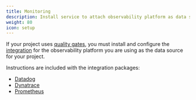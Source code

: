 ```yaml
---
title: Monitoring
description: Install service to attach observability platform as data source for quality gates
weight: 80
icon: setup
---
```


If your project uses [quality gates](../../concepts/quality_gates),
you must install and configure the [integration](../../integrations)
for the observability platform you are using as the data source for your project.

Instructions are included with the integration packages:

* [Datadog](https://artifacthub.io/packages/keptn/keptn-integrations/datadog-service)
* [Dynatrace](https://artifacthub.io/packages/keptn/keptn-integrations/dynatrace-service)
* [Prometheus](https://artifacthub.io/packages/keptn/keptn-integrations/prometheus-service)


